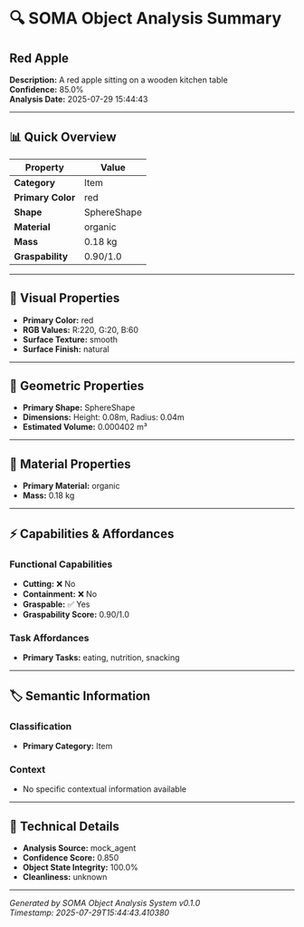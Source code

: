 # 🔍 SOMA Object Analysis Summary

## Red Apple

**Description:** A red apple sitting on a wooden kitchen table  
**Confidence:** 85.0%  
**Analysis Date:** 2025-07-29 15:44:43

---

## 📊 Quick Overview

| Property | Value |
|----------|--------|
| **Category** | Item |
| **Primary Color** | red |
| **Shape** | SphereShape |
| **Material** | organic |
| **Mass** | 0.18 kg |
| **Graspability** | 0.90/1.0 |

---

## 🎨 Visual Properties

- **Primary Color:** red
- **RGB Values:** R:220, G:20, B:60
- **Surface Texture:** smooth
- **Surface Finish:** natural

---

## 📐 Geometric Properties

- **Primary Shape:** SphereShape
- **Dimensions:** Height: 0.08m, Radius: 0.04m
- **Estimated Volume:** 0.000402 m³

---

## 🧱 Material Properties

- **Primary Material:** organic
- **Mass:** 0.18 kg

---

## ⚡ Capabilities & Affordances

### Functional Capabilities
- **Cutting:** ❌ No
- **Containment:** ❌ No
- **Graspable:** ✅ Yes
- **Graspability Score:** 0.90/1.0

### Task Affordances
- **Primary Tasks:** eating, nutrition, snacking

---

## 🏷️ Semantic Information

### Classification
- **Primary Category:** Item


### Context
- No specific contextual information available

---



## 🔧 Technical Details

- **Analysis Source:** mock_agent
- **Confidence Score:** 0.850
- **Object State Integrity:** 100.0%
- **Cleanliness:** unknown

---

*Generated by SOMA Object Analysis System v0.1.0*  
*Timestamp: 2025-07-29T15:44:43.410380*

